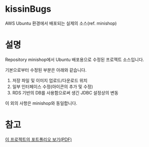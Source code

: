 # kissinBugs
AWS Ubuntu 환경에서 배포되는 실제의 소스(ref. minishop)

# 설명
Repository minishop에서 Ubuntu 배포용으로 수정된 프로젝트 소스입니다. 

기본으로부터 수정된 부분은 아래와 같습니다.
  1) 저장 파일 및 이미지 업로드/다운로드 위치
  2) 일부 인터페이스 수정(아이콘의 추가 및 수정)
  3) RDS 기반의 DB를 사용함으로써 생긴 JDBC 설정상의 변동
  
 이 외의 사항은 minishop와 동일합니다.
 
 # 참고
 
 <a href="[https://drive.google.com/open?id=1bVtb1gcBwpEog5nc6S6RN-KChqqy4BDr](https://docs.google.com/presentation/d/1iMIsgmt_KZMLQzDGSL1e_BC7BpZUdULn/edit?usp=drive_link&ouid=111351450380701346027&rtpof=true&sd=true)https://docs.google.com/presentation/d/1iMIsgmt_KZMLQzDGSL1e_BC7BpZUdULn/edit?usp=drive_link&ouid=111351450380701346027&rtpof=true&sd=true">이 프로젝트의 포트폴리오 보기(PDF)</a>
